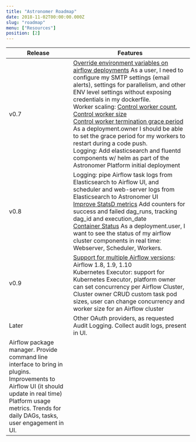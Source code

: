 ```yaml
---
title: "Astronomer Roadmap"
date: 2018-11-02T00:00:00.000Z
slug: "roadmap"
menu: ["Resources"]
position: [2]
---
```


| Release | Features |
|---------------------------|------------|
| v0.7 | [Override environment variables on airflow deployments](https://github.com/astronomerio/astronomer-ee/issues/117) As a user, I need to configure my SMTP settings (email alerts), settings for parallelism, and other ENV level settings without exposing credentials in my dockerfile.<br />Worker scaling: [Control worker count](https://github.com/astronomerio/astronomer-ee/issues/119), [Control worker size](https://github.com/astronomerio/astronomer-ee/issues/120)<br />[Control worker termination grace period](https://github.com/astronomerio/astronomer-ee/issues/123) As a deployment.owner I should be able to set the grace period for my workers to restart during a code push.<br />Logging: Add elasticsearch and fluentd components w/ helm as part of the Astronomer Platform initial deployment |
| v0.8 | Logging: pipe Airflow task logs from Elasticsearch to Airflow UI, and scheduler and web-server logs from Elasticsearch to Astronomer UI<br />[Improve StatsD metrics](https://github.com/astronomerio/incubator-airflow/issues/29) Add counters for success and failed dag_runs, tracking dag_id and execution_date<br />[Container Status](https://github.com/astronomerio/astronomer-ee/issues/124) As a deployment.user, I want to see the status of my airflow cluster components in real time: Webserver, Scheduler, Workers. |
| v0.9 | [Support for multiple Airflow versions](https://github.com/astronomerio/astronomer/issues/131): Airflow 1.8, 1.9, 1.10<br />Kubernetes Executor: support for Kubernetes Executor, platform owner can set concurrency per Airflow Cluster, Cluster owner CRUD custom task pod sizes, user can change concurrency and worker size for an Airflow cluster |
|  Later |  Other OAuth providers, as requested<br />Audit Logging. Collect audit logs, present in UI.<br />
Airflow package manager. Provide command line interface to bring in plugins.<br />Improvements to Airflow UI (it should update in real time)<br />Platform usage metrics. Trends for daily DAGs, tasks, user engagement in UI. |
